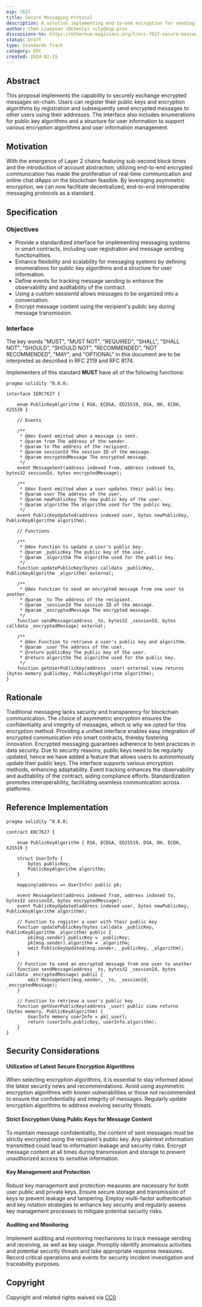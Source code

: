 ```yaml
---
eip: 7627
title: Secure Messaging Protocol
description: A solution implementing end-to-end encryption for sending messages between users.
author: Chen Liaoyuan (@chenly) <cly@kip.pro>
discussions-to: https://ethereum-magicians.org/t/erc-7627-secure-messaging-protocol/18761
status: Draft
type: Standards Track
category: ERC
created: 2024-02-19
---
```


## Abstract

This proposal implements the capability to securely exchange encrypted messages on-chain. Users can register their public keys and encryption algorithms by registration and subsequently send encrypted messages to other users using their addresses. The interface also includes enumerations for public key algorithms and a structure for user information to support various encryption algorithms and user information management.

## Motivation

With the emergence of Layer 2 chains featuring sub-second block times and the introduction of account abstraction, utilizing end-to-end encrypted communication has made the proliferation of real-time communication and online chat dApps on the blockchain feasible. By leveraging asymmetric encryption, we can now facilitate decentralized, end-to-end interoperable messaging protocols as a standard.

## Specification

### Objectives

- Provide a standardized interface for implementing messaging systems in smart contracts, including user registration and message sending functionalities.
- Enhance flexibility and scalability for messaging systems by defining enumerations for public key algorithms and a structure for user information.
- Define events for tracking message sending to enhance the observability and auditability of the contract.
- Using a custom sessionId allows messages to be organized into a conversation.
- Encrypt message content using the recipient's public key during message transmission.

### Interface

The key words "MUST", "MUST NOT", "REQUIRED", "SHALL", "SHALL NOT", "SHOULD", "SHOULD NOT", "RECOMMENDED", "NOT RECOMMENDED", "MAY", and "OPTIONAL" in this document are to be interpreted as described in RFC 2119 and RFC 8174.

Implementers of this standard **MUST** have all of the following functions:

``` solidity
pragma solidity ^0.8.0;

interface IERC7627 {

    enum PublicKeyAlgorithm { RSA, ECDSA, ED25519, DSA, DH, ECDH, X25519 }
    
    // Events

    /**
     * @dev Event emitted when a message is sent.
     * @param from The address of the sender.
     * @param to The address of the recipient.
     * @param sessionId The session ID of the message.
     * @param encryptedMessage The encrypted message.
     */
    event MessageSent(address indexed from, address indexed to, bytes32 sessionId, bytes encryptedMessage);

    /**
     * @dev Event emitted when a user updates their public key.
     * @param user The address of the user.
     * @param newPublicKey The new public key of the user.
     * @param algorithm The algorithm used for the public key.
     */
    event PublicKeyUpdated(address indexed user, bytes newPublicKey, PublicKeyAlgorithm algorithm);

    // Functions

    /**
     * @dev Function to update a user's public key.
     * @param _publicKey The public key of the user.
     * @param _algorithm The algorithm used for the public key.
     */
    function updatePublicKey(bytes calldata _publicKey, PublicKeyAlgorithm _algorithm) external;

    /**
     * @dev Function to send an encrypted message from one user to another.
     * @param _to The address of the recipient.
     * @param _sessionId The session ID of the message.
     * @param _encryptedMessage The encrypted message.
     */
    function sendMessage(address _to, bytes32 _sessionId, bytes calldata _encryptedMessage) external;

    /**
     * @dev Function to retrieve a user's public key and algorithm.
     * @param _user The address of the user.
     * @return publicKey The public key of the user.
     * @return algorithm The algorithm used for the public key.
     */
    function getUserPublicKey(address _user) external view returns (bytes memory publicKey, PublicKeyAlgorithm algorithm);
}
```

## Rationale

Traditional messaging lacks security and transparency for blockchain communication. The choice of asymmetric encryption ensures the confidentiality and integrity of messages, which is why we opted for this encryption method. Providing a unified interface enables easy integration of encrypted communication into smart contracts, thereby fostering innovation. Encrypted messaging guarantees adherence to best practices in data security. Due to security reasons, public keys need to be regularly updated, hence we have added a feature that allows users to autonomously update their public keys. The interface supports various encryption methods, enhancing adaptability. Event tracking enhances the observability and auditability of the contract, aiding compliance efforts. Standardization promotes interoperability, facilitating seamless communication across platforms.

## Reference Implementation

```solidity
pragma solidity ^0.8.0;

contract ERC7627 {

    enum PublicKeyAlgorithm { RSA, ECDSA, ED25519, DSA, DH, ECDH, X25519 }

    struct UserInfo {
        bytes publicKey;
        PublicKeyAlgorithm algorithm;
    }

    mapping(address => UserInfo) public pk;

    event MessageSent(address indexed from, address indexed to, bytes32 sessionId, bytes encryptedMessage);
    event PublicKeyUpdated(address indexed user, bytes newPublicKey, PublicKeyAlgorithm algorithm);

    // Function to register a user with their public key
    function updatePublicKey(bytes calldata _publicKey, PublicKeyAlgorithm _algorithm) public {
        pk[msg.sender].publicKey = _publicKey;
        pk[msg.sender].algorithm = _algorithm;
        emit PublicKeyUpdated(msg.sender, _publicKey, _algorithm);
    }

    // Function to send an encrypted message from one user to another
    function sendMessage(address _to, bytes32 _sessionId, bytes calldata _encryptedMessage) public {
        emit MessageSent(msg.sender, _to, _sessionId, _encryptedMessage);
    }

    // Function to retrieve a user's public key
    function getUserPublicKey(address _user) public view returns (bytes memory, PublicKeyAlgorithm) {
        UserInfo memory userInfo = pk[_user];
        return (userInfo.publicKey, userInfo.algorithm);
    }
}
```

## Security Considerations

#### Utilization of Latest Secure Encryption Algorithms
When selecting encryption algorithms, it is essential to stay informed about the latest security news and recommendations. Avoid using asymmetric encryption algorithms with known vulnerabilities or those not recommended to ensure the confidentiality and integrity of messages. Regularly update encryption algorithms to address evolving security threats.

#### Strict Encryption Using Public Keys for Message Content
To maintain message confidentiality, the content of sent messages must be strictly encrypted using the recipient's public key. Any plaintext information transmitted could lead to information leakage and security risks. Encrypt message content at all times during transmission and storage to prevent unauthorized access to sensitive information.

#### Key Management and Protection
Robust key management and protection measures are necessary for both user public and private keys. Ensure secure storage and transmission of keys to prevent leakage and tampering. Employ multi-factor authentication and key rotation strategies to enhance key security and regularly assess key management processes to mitigate potential security risks.

#### Auditing and Monitoring
Implement auditing and monitoring mechanisms to track message sending and receiving, as well as key usage. Promptly identify anomalous activities and potential security threats and take appropriate response measures. Record critical operations and events for security incident investigation and traceability purposes.

## Copyright

Copyright and related rights waived via [CC0](../LICENSE.md)
